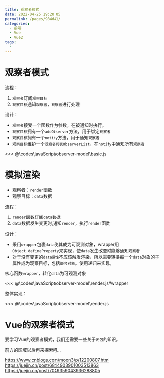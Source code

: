 ```yaml
---
title: 观察者模式
date: 2022-04-25 19:20:05
permalink: /pages/984d41/
categories:
  - 前端
  - Vue
  - Vue2
tags:
  - 
---
```


# 观察者模式

流程：
1. `观察者`订阅`观察目标`
2. `观察目标`通知`观察者`，`观察者`进行处理

设计：
-   `观察者`接受一个函数作为参数，在被通知时执行。
-   `观察目标`拥有一个`addObserver`方法，用于绑定`观察者`
-   `观察目标`拥有一个`notify`方法，用于通知`观察者`
-   `观察目标`维护一个`观察者列表ObserverList`，在`notify`中通知所有`观察者`

<<< @\codes\javaScript\observer-model\basic.js

# 模拟渲染

-  观察者：`render`函数
-  观察目标：`data`数据

流程：
1.  `render`函数订阅`data`数据
2.  `data`数据发生变更时,通知`render`，执行`render`函数

设计：
-   采用`wrapper`包裹`data`使其成为可观测对象，wrapper用`Object.defineProperty`来实现，使`data`发生改变时能够通知`观察者`
-   对于没有变更的`data属性`不应该触发渲染，所以需要转换每一个`data`对象的子属性成为观察目标，包括`嵌套对象`。使用递归来实现。

核心函数`wrapper`，转化`data`为可观测对象

<<< @\codes\javaScript\observer-model\render.js#wrapper

整体实现：

<<< @\codes\javaScript\observer-model\render.js


# Vue的观察者模式

要学习Vue的观察者模式，我们还需要一些关于`闭包`的知识。

前方的区域以后再来探索吧...

https://www.cnblogs.com/moon3/p/12200807.html
https://juejin.cn/post/6844903901003513863
https://juejin.cn/post/7049359043936288805

<!-- -   观察目标:`Dep`，`每个数据对象`都绑定一个`Dep实例`
    -   `Dep`拥有一个`subs队列`，存储着`观察者列表`
    -   `Dep`拥有一个`notify`方法，用于通知观察者
    -   辅助类：`Observer`，将观察目标转化为`可观测数据`，生成`Dep实例`
-   观察者：`Watcher`，将`每个响应式函数（如render）`包装成一个`Watcher`实例 -->


